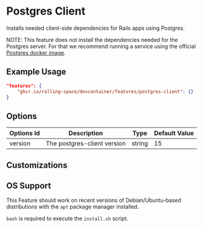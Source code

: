 # Postgres Client

Installs needed client-side dependencies for Rails apps using Postgres.

NOTE: This feature does not install the dependencies needed for the Postgres server. For that we recommend running a
service using the official [Postgres docker image](https://hub.docker.com/_/postgres).

## Example Usage

```json
"features": {
    "ghcr.io/rolling-space/devcontainer/features/postgres-client": {}
}
```

## Options
| Options Id | Description | Type | Default Value |
|-----|-----|-----|-----|
| version | The postgres-client version | string | 15 |

## Customizations

## OS Support

This Feature should work on recent versions of Debian/Ubuntu-based distributions with the `apt` package manager installed.

`bash` is required to execute the `install.sh` script.
